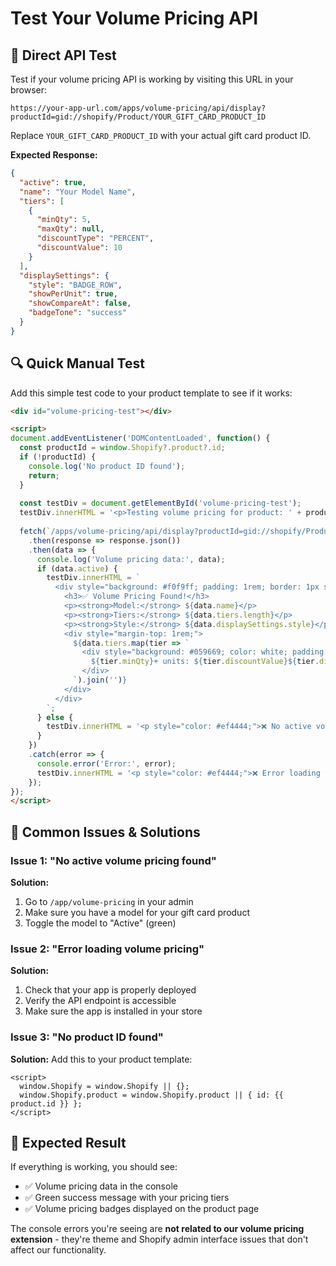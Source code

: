 # Test Your Volume Pricing API

## 🧪 **Direct API Test**

Test if your volume pricing API is working by visiting this URL in your browser:

```
https://your-app-url.com/apps/volume-pricing/api/display?productId=gid://shopify/Product/YOUR_GIFT_CARD_PRODUCT_ID
```

Replace `YOUR_GIFT_CARD_PRODUCT_ID` with your actual gift card product ID.

**Expected Response:**
```json
{
  "active": true,
  "name": "Your Model Name",
  "tiers": [
    {
      "minQty": 5,
      "maxQty": null,
      "discountType": "PERCENT",
      "discountValue": 10
    }
  ],
  "displaySettings": {
    "style": "BADGE_ROW",
    "showPerUnit": true,
    "showCompareAt": false,
    "badgeTone": "success"
  }
}
```

## 🔍 **Quick Manual Test**

Add this simple test code to your product template to see if it works:

```html
<div id="volume-pricing-test"></div>

<script>
document.addEventListener('DOMContentLoaded', function() {
  const productId = window.Shopify?.product?.id;
  if (!productId) {
    console.log('No product ID found');
    return;
  }
  
  const testDiv = document.getElementById('volume-pricing-test');
  testDiv.innerHTML = '<p>Testing volume pricing for product: ' + productId + '</p>';
  
  fetch(`/apps/volume-pricing/api/display?productId=gid://shopify/Product/${productId}`)
    .then(response => response.json())
    .then(data => {
      console.log('Volume pricing data:', data);
      if (data.active) {
        testDiv.innerHTML = `
          <div style="background: #f0f9ff; padding: 1rem; border: 1px solid #3b82f6; border-radius: 8px; margin: 1rem 0;">
            <h3>✅ Volume Pricing Found!</h3>
            <p><strong>Model:</strong> ${data.name}</p>
            <p><strong>Tiers:</strong> ${data.tiers.length}</p>
            <p><strong>Style:</strong> ${data.displaySettings.style}</p>
            <div style="margin-top: 1rem;">
              ${data.tiers.map(tier => `
                <div style="background: #059669; color: white; padding: 0.5rem; margin: 0.25rem; border-radius: 4px; display: inline-block;">
                  ${tier.minQty}+ units: ${tier.discountValue}${tier.discountType === 'PERCENT' ? '%' : '$'} off
                </div>
              `).join('')}
            </div>
          </div>
        `;
      } else {
        testDiv.innerHTML = '<p style="color: #ef4444;">❌ No active volume pricing found for this product.</p>';
      }
    })
    .catch(error => {
      console.error('Error:', error);
      testDiv.innerHTML = '<p style="color: #ef4444;">❌ Error loading volume pricing: ' + error.message + '</p>';
    });
});
</script>
```

## 🚨 **Common Issues & Solutions**

### **Issue 1: "No active volume pricing found"**
**Solution:** 
1. Go to `/app/volume-pricing` in your admin
2. Make sure you have a model for your gift card product
3. Toggle the model to "Active" (green)

### **Issue 2: "Error loading volume pricing"**
**Solution:**
1. Check that your app is properly deployed
2. Verify the API endpoint is accessible
3. Make sure the app is installed in your store

### **Issue 3: "No product ID found"**
**Solution:**
Add this to your product template:
```liquid
<script>
  window.Shopify = window.Shopify || {};
  window.Shopify.product = window.Shopify.product || { id: {{ product.id }} };
</script>
```

## 🎯 **Expected Result**

If everything is working, you should see:
- ✅ Volume pricing data in the console
- ✅ Green success message with your pricing tiers
- ✅ Volume pricing badges displayed on the product page

The console errors you're seeing are **not related to our volume pricing extension** - they're theme and Shopify admin interface issues that don't affect our functionality.

